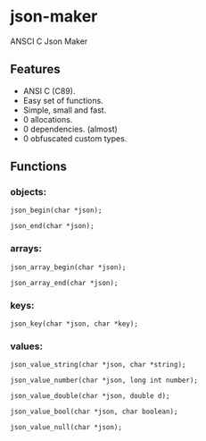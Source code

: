 # json-maker
ANSCI C Json Maker

## Features
- ANSI C (C89).
- Easy set of functions.
- Simple, small and fast.
- 0 allocations.
- 0 dependencies. (almost)
- 0 obfuscated custom types.

## Functions
### objects:
`json_begin(char *json);`

`json_end(char *json);`

### arrays:
`json_array_begin(char *json);`

`json_array_end(char *json);`

### keys:
`json_key(char *json, char *key);`


### values:
`json_value_string(char *json, char *string);`

`json_value_number(char *json, long int number);`

`json_value_double(char *json, double d);`

`json_value_bool(char *json, char boolean);`

`json_value_null(char *json);`
